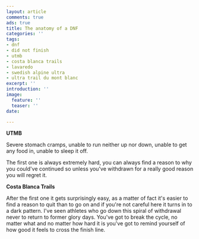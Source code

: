 ```yaml
---
layout: article
comments: true
ads: true
title: The anatomy of a DNF
categories: ''
tags:
- dnf
- did not finish
- utmb
- costa blanca trails
- lavaredo
- swedish alpine ultra
- ultra trail du mont blanc
excerpt: ''
introduction: ''
image:
  feature: ''
  teaser: ''
date: 

---
```

**UTMB**

Severe stomach cramps, unable to run neither up nor down, unable to get any food in, unable to sleep it off.

The first one is always extremely hard, you can always find a reason to why you could've continued so unless you've withdrawn for a really good reason you will regret it.

**Costa Blanca Trails**

After the first one it gets surprisingly easy, as a matter of fact it's easier to find a reason to quit than to go on and if you're not careful here it turns in to a dark pattern. I've seen athletes who go down this spiral of withdrawal never to return to former glory days. You've got to break the cycle, no matter what and no matter how hard it is you've got to remind yourself of how good it feels to cross the finish line.